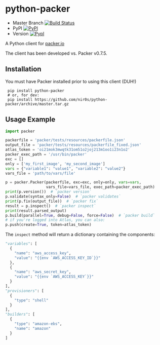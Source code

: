 python-packer
=============

* Master Branch [![Build Status](https://travis-ci.org/nir0s/python-packer.svg?branch=master)](https://travis-ci.org/nir0s/python-packer)
* PyPI [![PyPI](http://img.shields.io/pypi/dm/python-packer.svg)](http://img.shields.io/pypi/dm/python-packer.svg)
* Version [![PypI](http://img.shields.io/pypi/v/python-packer.svg)](http://img.shields.io/pypi/v/python-packer.svg)


A Python client for [packer.io](http://www.packer.io)

The client has been developed vs. Packer v0.7.5.

## Installation

You must have Packer installed prior to using this client (DUH!)

```shell
 pip install python-packer
 # or, for dev:
 pip install https://github.com/nir0s/python-packer/archive/master.tar.gz
```

## Usage Example

```python
import packer

packerfile = 'packer/tests/resources/packerfile.json'
output_file = 'packer/tests/resources/packerfile_fixed.json'
atlas_token = 'oi21mok3mwqtk31om51o2joj213m1oo1i23n1o2'
packer_exec_path = '/usr/bin/packer'
exc = []
only = ['my_first_image', 'my_second_image']
vars = {"variable1": "value1", "variable2": "value2"}
vars_file = 'path/to/vars/file'

p = packer.Packer(packerfile, exc=exc, only=only, vars=vars,
                  vars_file=vars_file, exec_path=packer_exec_path)
print(p.version())  # `packer version`
p.validate(syntax_only=False)  # `packer validates`
print(p.fix(output_file))  # `packer fix`
result = p.inspect()  # `packer inspect`
print(result.parsed_output)
p.build(parallel=True, debug=False, force=False)  # `packer build`
# if you're logged into Atlas, you can also:
p.push(create=True, token=atlas_token)
```

The `inspect` method will return a dictionary containing the components:

```python
"variables": [
  {
    "name": "aws_access_key",
    "value": "{{env `AWS_ACCESS_KEY_ID`}}"
  },
  {
    "name": "aws_secret_key",
    "value": "{{env `AWS_ACCESS_KEY`}}"
  }
],
"provisioners": [
  {
    "type": "shell"
  }
],
"builders": [
  {
    "type": "amazon-ebs",
    "name": "amazon"
  }
]
```
